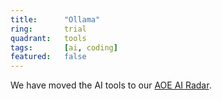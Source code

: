```yaml
---
title:      "Ollama"
ring:       trial
quadrant:   tools
tags:       [ai, coding]
featured:   false
---
```


We have moved the AI tools to our [AOE AI Radar](https://ai-radar.aoe.com/).
